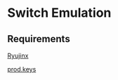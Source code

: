 # Switch Emulation

## Requirements

[Ryujinx](https://ci.appveyor.com/api/buildjobs/25pn9ptowlxamod8/artifacts/ryujinx-1.0.5000-win_x64.zip)

[prod.keys]()
